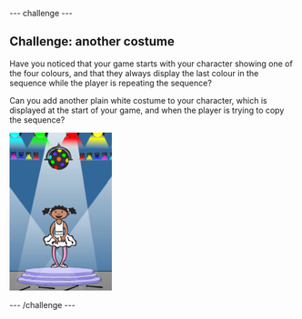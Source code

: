 --- challenge ---
## Challenge: another costume
Have you noticed that your game starts with your character showing one of the four colours, and that they always display the last colour in the sequence while the player is repeating the sequence?

Can you add another plain white costume to your character, which is displayed at the start of your game, and when the player is trying to copy the sequence?

![screenshot](images/colour-white.png)

--- /challenge ---
